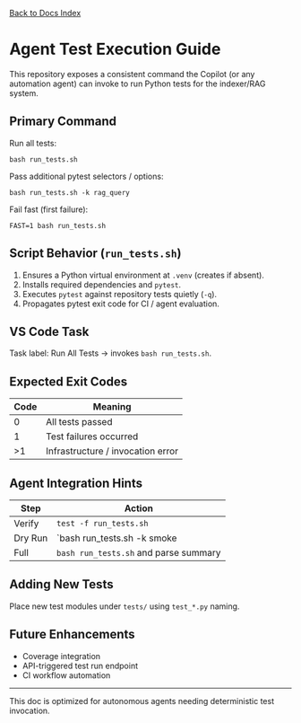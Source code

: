 <!-- Relocated from repository root on 2025-08-30 -->
[Back to Docs Index](../../DOCS_INDEX.md)

# Agent Test Execution Guide

This repository exposes a consistent command the Copilot (or any automation agent) can invoke to run Python tests for the indexer/RAG system.

## Primary Command
Run all tests:
```
bash run_tests.sh
```
Pass additional pytest selectors / options:
```
bash run_tests.sh -k rag_query
```
Fail fast (first failure):
```
FAST=1 bash run_tests.sh
```

## Script Behavior (`run_tests.sh`)
1. Ensures a Python virtual environment at `.venv` (creates if absent).
2. Installs required dependencies and `pytest`.
3. Executes `pytest` against repository tests quietly (`-q`).
4. Propagates pytest exit code for CI / agent evaluation.

## VS Code Task
Task label: Run All Tests → invokes `bash run_tests.sh`.

## Expected Exit Codes
| Code | Meaning |
|------|---------|
| 0 | All tests passed |
| 1 | Test failures occurred |
| >1 | Infrastructure / invocation error |

## Agent Integration Hints
| Step | Action |
|------|--------|
| Verify | `test -f run_tests.sh` |
| Dry Run | `bash run_tests.sh -k smoke || true` |
| Full | `bash run_tests.sh` and parse summary |

## Adding New Tests
Place new test modules under `tests/` using `test_*.py` naming.

## Future Enhancements
* Coverage integration
* API-triggered test run endpoint
* CI workflow automation

---
This doc is optimized for autonomous agents needing deterministic test invocation.
